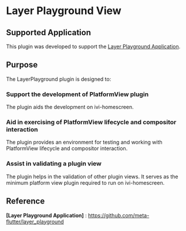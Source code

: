 # Layer Playground View

## Supported Application

This plugin was developed to support the [Layer Playground Application](#Reference).

## Purpose

The LayerPlayground plugin is designed to:

### Support the development of PlatformView plugin

The plugin aids the development on ivi-homescreen.

### Aid in exercising of PlatformView lifecycle and compositor interaction

The plugin provides an environment for testing and working with PlatformView lifecycle and compositor interaction.

### Assist in validating a plugin view

The plugin helps in the validation of other plugin views. It serves as the minimum platform view plugin required to run
on ivi-homescreen.

## Reference

**[Layer Playground Application]** : https://github.com/meta-flutter/layer_playground
